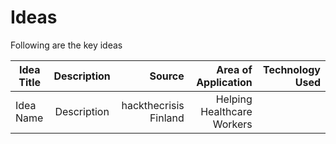
# Ideas

Following are the key ideas 

| Idea Title       | Description         | Source |    Area of Application | Technology Used |
| ------------- |:-------------:| -----:|-----:|-----:|
| Idea Name | Description | hackthecrisis Finland | Helping Healthcare Workers  | |
